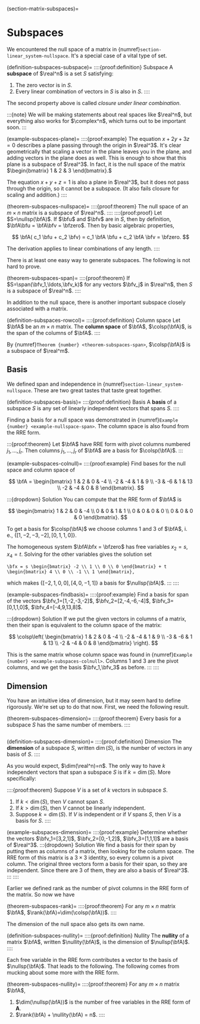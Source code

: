 (section-matrix-subspaces)=
# Subspaces

We encountered the null space of a matrix in {numref}`section-linear_system-nullspace`. It's a special case of a vital type of set.

(definition-subspaces-subspace)=
::::{proof:definition} Subspace
A **subspace** of $\real^n$ is a set $S$ satisfying:
1. The zero vector is in $S$.
2. Every linear combination of vectors in $S$ is also in $S$.
::::

The second property above is called *closure under linear combination*. 

:::{note}
We will be making statements about real spaces like $\real^n$, but everything also works for $\complex^n$, which turns out to be important soon.
:::

(example-subspaces-plane)=
::::{proof:example} 
The equation $x + 2y + 3z = 0$ describes a plane passing through the origin in $\real^3$. It's clear geometrically that scaling a vector in the plane leaves you in the plane, and adding vectors in the plane does as well. This is enough to show that this plane is a subspace of $\real^3$. In fact, it is the null space of the matrix $\begin{bmatrix} 1 & 2 & 3 \end{bmatrix}.$

The equation $x+y+z=1$ is also a plane in $\real^3$, but it does not pass through the origin, so it cannot be a subspace. (It also fails closure for scaling and addition.)
::::

(theorem-subspaces-nullspace)=
::::{proof:theorem} 
The null space of an $m\times n$ matrix is a subspace of $\real^n$.
::::
::::{proof:proof}
Let $S=\nullsp(\bfA)$. If $\bfu$ and $\bfv$ are in $S$, then by definition, $\bfA\bfu = \bfA\bfv = \bfzero$. Then
by basic algebraic properties,

$$
\bfA( c_1 \bfu + c_2 \bfv) = c_1 \bfA \bfu + c_2 \bfA \bfv = \bfzero.
$$

The derivation applies to linear combinations of any length.
::::

There is at least one easy way to generate subspaces. The following is not hard to prove.

(theorem-subspaces-span)=
::::{proof:theorem} 
If $S=\span(\bfv_1,\ldots,\bfv_k)$ for any vectors $\bfv_j$ in $\real^n$, then $S$ is a subspace of $\real^n$.
::::

In addition to the null space, there is another important subspace closely associated with a matrix.

(definition-subspaces-rowcol)=
::::{proof:definition} Column space
Let $\bfA$ be an $m\times n$ matrix. The **column space** of $\bfA$, $\colsp(\bfA)$, is the span of the columns of $\bfA$. 
::::

By {numref}`Theorem {number} <theorem-subspaces-span>`, $\colsp(\bfA)$ is a subspace of $\real^m$. 

## Basis

We defined span and independence in {numref}`section-linear_system-nullspace`. These are two great tastes that taste great together.

(definition-subspaces-basis)=
::::{proof:definition} Basis
A **basis** of a subspace $S$ is any set of linearly independent vectors that spans $S$.
::::

Finding a basis for a null space was demonstrated in {numref}`Example {number} <example-nullspace-span>`. The column space is also found from the RRE form.

:::{proof:theorem}
Let $\bfA$ have RRE form with pivot columns numbered $j_1,\ldots,j_r$. Then columns $j_1,\ldots,j_r$ of $\bfA$ are a basis for $\colsp(\bfA)$.
:::

(example-subspaces-colnull)=
::::{proof:example}
Find bases for the null space and column space of   

$$
\bfA = \begin{bmatrix} 
1 & 2 & 0 & -4 \\
-2 & -4 & 1 & 9 \\
-3 & -6 & 1 & 13 \\
-2 & -4 & 0 & 8   
\end{bmatrix}. 
$$

:::{dropdown} Solution
You can compute that the RRE form of $\bfA$ is 

$$
\begin{bmatrix} 
1 & 2 & 0 & -4 \\
0 & 0 & 1 & 1 \\
0 & 0 & 0 & 0 \\
0 & 0 & 0 & 0   
 \end{bmatrix}.
$$

To get a basis for $\colsp(\bfA)$ we choose columns 1 and 3 of $\bfA$, i. e., $\{[1,-2,-3,-2],  [0,1,1,0] \}$. 

The homogeneous system $\bfA\bfx = \bfzero$ has free variables $x_2=s$, $x_4=t$. Solving for the other variables gives the solution set

```{math}
\bfx = s \begin{bmatrix} -2 \\ 1 \\ 0 \\ 0 \end{bmatrix} + t \begin{bmatrix} 4 \\ 0 \\ -1 \\ 1 \end{bmatrix},
```

which makes $\{[-2,1,0,0],[4,0,-1,1]  \}$ a basis for $\nullsp(\bfA)$.
:::
::::

(example-subspaces-findbasis)=
::::{proof:example}
Find a basis for span of the vectors $\bfv_1=[1,-2,-3,-2]$, $\bfv_2=[2,-4,-6,-4]$, $\bfv_3=[0,1,1,0]$, $\bfv_4=[-4,9,13,8]$.

:::{dropdown} Solution
If we put the given vectors in columns of a matrix, then their span is equivalent to the column space of the matrix:

$$
\colsp\left( 
\begin{bmatrix} 
1 & 2 & 0 & -4 \\
-2 & -4 & 1 & 9 \\
-3 & -6 & 1 & 13 \\
-2 & -4 & 0 & 8   
\end{bmatrix}
\right).
$$

This is the same matrix whose column space was found in {numref}`Example {number} <example-subspaces-colnull>`. Columns 1 and 3 are the pivot columns, and we get the basis $\bfv_1,\bfv_3$ as before. 
:::
::::

## Dimension

You have an intuitive idea of dimension, but it may seem hard to define rigorously. We're set up to do that now. First, we need the following result.

(theorem-subspaces-dimension)=
::::{proof:theorem} 
Every basis for a subspace $S$ has the same number of members. 
::::

```{index} ! dimension
```
(definition-subspaces-dimension)=
::::{proof:definition} Dimension
The **dimension** of a subspace $S$, written $\dim(S)$, is the number of vectors in any basis of $S$.
::::

As you would expect, $\dim(\real^n)=n$. The only way to have $k$ independent vectors that span a subspace $S$ is if $k=\dim(S)$. More specifically:

::::{proof:theorem} 
Suppose $V$ is a set of $k$ vectors in subspace $S$.
1. If $k < \dim(S)$, then $V$ cannot span $S$.
2. If $k > \dim(S)$, then $V$ cannot be linearly independent.
3. Suppose $k=\dim(S)$. If $V$ is independent or if $V$ spans $S$, then $V$ is a basis for $S$.
::::


(example-subspaces-dimension)=
::::{proof:example} 
Determine whether the vectors $\bfv_1=[3,2,1]$, $\bfv_2=[0,-1,2]$, $\bfv_3=[1,1,1]$ are a basis of $\real^3$. 
:::{dropdown} Solution
We find a basis for their span by putting them as columns of a matrix, then looking for the column space. The RRE form of this matrix is a $3\times 3$ identity, so every column is a pivot column. The original three vectors form a basis for their span, so they are independent. Since there are 3 of them, they are also a basis of $\real^3$.
:::
::::

Earlier we defined rank as the number of pivot columns in the RRE form of the matrix. So now we have 

(theorem-subspaces-rank)=
::::{proof:theorem} 
For any $m\times n$ matrix $\bfA$, $\rank(\bfA)=\dim(\colsp(\bfA))$.
::::

The dimension of the null space also gets its own name. 

(definition-subspaces-nullity)=
::::{proof:definition} Nullity
The **nullity** of a matrix $\bfA$, written $\nullity(\bfA)$, is the dimension of $\nullsp(\bfA)$.
::::

Each free variable in the RRE form contributes a vector to the basis of $\nullsp(\bfA)$. That leads to the following.
The following comes from mucking about some more with the RRE form.

(theorem-subspaces-nullity)=
::::{proof:theorem} 
For any $m\times n$ matrix $\bfA$, 
1. $\dim(\nullsp(\bfA))$ is the number of free variables in the RRE form of $\mathbf{A}$.
2. $\rank(\bfA) + \nullity(\bfA) = n$.
::::



<!-- 
::::{proof:example}
The RREF of 

```{math}
\bfA = \begin{bmatrix} 1 & 2 & 3 \\ 4 & 5 & 6 \\ 7 & 8 & 9 \end{bmatrix}
```

is

```{math}
\begin{bmatrix} 1 & 0 & -1 \\ 0 & 1 & 2 \\ 0 & 0 & 0 \end{bmatrix}.
```

Find all solutions of the homogeneous system $\bfA\bfx=\bfzero$.

:::{dropdown} Solution

The RREF of the augmented matrix is

```{math}
\begin{bmatrix} 1 & 0 & -1 & 0\\ 0 & 1 & 2 & 0 \\ 0 & 0 & 0 & 0\end{bmatrix}.
```

Column 3 is free, so the solution starts with $x_3=s$. Rows 1 and 2 then yield

```{math}
x_1 = s, \quad x_2 = -2s,
```

so $\bfx =\threevec{1}{-2}{1}$ for any value of $s$.
:::
::::

 -->
